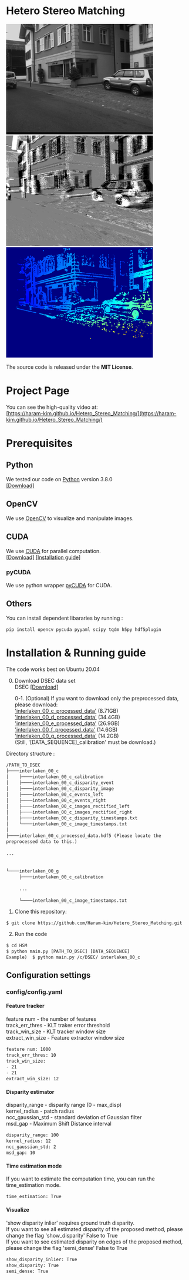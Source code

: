Hetero Stereo Matching
=======================
<img src="/snapshot/frame.png" alt="frame" width="400"/>
<img src="/snapshot/event.png" alt="event" width="400"/>
<img src="/snapshot/depth.png" alt="depth" width="400"/>

The source code is released under the **MIT License**.

# Project Page

You can see the high-quality video at:  
[https://haram-kim.github.io/Hetero_Stereo_Matching/](https://haram-kim.github.io/Hetero_Stereo_Matching/)

# Prerequisites
## Python
We tested our code on [Python](https://www.python.org/) version 3.8.0   
[[Download]](https://www.python.org/downloads/release/python-380/)

## OpenCV
We use [OpenCV](http://opencv.org) to visualize and manipulate images.

## CUDA
We use [CUDA](https://developer.nvidia.com/cuda-toolkit) for parallel computation.  
[[Download]](https://developer.nvidia.com/cuda-downloads) [[Installation guide]](https://docs.nvidia.com/cuda/cuda-installation-guide-linux/)

### pyCUDA
We use python wrapper [pyCUDA](https://documen.tician.de/pycuda/) for CUDA.

## Others
You can install dependent libararies by running :
```
pip install opencv pycuda pyyaml scipy tqdm h5py hdf5plugin
```

# Installation & Running guide

The code works best on Ubuntu 20.04  

0. Download DSEC data set  
DSEC [[Download]](https://dsec.ifi.uzh.ch/dsec-datasets/download/)  

    0-1. (Optional) If you want to download only the preprocessed data, please download:  
['interlaken_00_c_processed_data'](https://larr.snu.ac.kr/haramkim/DSEC/interlaken_00_c_processed_data.hdf5) (8.71GB)  
['interlaken_00_d_processed_data'](https://larr.snu.ac.kr/haramkim/DSEC/interlaken_00_d_processed_data.hdf5) (34.4GB)  
['interlaken_00_e_processed_data'](https://larr.snu.ac.kr/haramkim/DSEC/interlaken_00_e_processed_data.hdf5) (26.9GB)  
['interlaken_00_f_processed_data'](https://larr.snu.ac.kr/haramkim/DSEC/interlaken_00_f_processed_data.hdf5) (14.6GB)  
['interlaken_00_g_processed_data'](https://larr.snu.ac.kr/haramkim/DSEC/interlaken_00_g_processed_data.hdf5) (14.2GB)  
(Still, '[DATA_SEQUENCE]_calibration' must be download.)  

Directory structure :
```
/PATH_TO_DSEC
├────interlaken_00_c
│    ├────interlaken_00_c_calibration
│    ├────interlaken_00_c_disparity_event
│    ├────interlaken_00_c_disparity_image
│    ├────interlaken_00_c_events_left
│    ├────interlaken_00_c_events_right
│    ├────interlaken_00_c_images_rectified_left
│    ├────interlaken_00_c_images_rectified_right
│    ├────interlaken_00_c_disparity_timestamps.txt
│    └────interlaken_00_c_image_timestamps.txt
│
├────interlaken_00_c_processed_data.hdf5 (Please locate the preprocessed data to this.)

...


└────interlaken_00_g
     ├────interlaken_00_c_calibration
     
     ...
     
     └────interlaken_00_c_image_timestamps.txt
```

1. Clone this repository:
```
$ git clone https://github.com/Haram-kim/Hetero_Stereo_Matching.git
```

2. Run the code
```
$ cd HSM
$ python main.py [PATH_TO_DSEC] [DATA_SEQUENCE]
Example)  $ python main.py /c/DSEC/ interlaken_00_c
```


## Configuration settings

### config/config.yaml

#### Feature tracker
feature num - the number of features  
track_err_thres - KLT traker error threshold  
track_win_size - KLT tracker window size  
extract_win_size - Feature extractor window size  
```
feature num: 1000  
track_err_thres: 10
track_win_size:
- 21
- 21
extract_win_size: 12
```

#### Disparity estimator
disparity_range - disparity range (0 - max_disp)  
kernel_radius - patch radius  
ncc_gaussian_std - standard deviation of Gaussian filter  
msd_gap - Maximum Shift Distance interval  
```
disparity_range: 100
kernel_radius: 12
ncc_gaussian_std: 2
msd_gap: 10
```

#### Time estimation mode
If you want to estimate the computation time, you can run the time_estimation mode.  
```
time_estimation: True
```

#### Visualize
'show disparity inlier' requires ground truth disparity.  
If you want to see all estimated disparity of the proposed method, please change the flag 'show_disparity' False to True  
If you want to see estimated disparity on edges of the proposed method, please change the flag 'semi_dense'  False to True  
```
show_disparity_inlier: True
show_disparity: True
semi_dense: True
```


